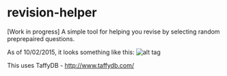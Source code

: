 # revision-helper
[Work in progress] A simple tool for helping you revise by selecting random preprepaired questions.



As of 10/02/2015, it looks something like this: 
![alt tag](https://raw.github.com/luntdotp/revision-helper/master/info/screenshot.png)


This uses TaffyDB  - http://www.taffydb.com/
